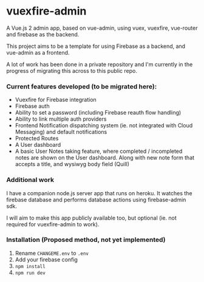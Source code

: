 # vuexfire-admin
A Vue.js 2 admin app, based on vue-admin, using vuex, vuexfire, vue-router and firebase as the backend.

This project aims to be a template for using Firebase as a backend, and vue-admin as a frontend.

A lot of work has been done in a private repository and I'm currently in the progress of migrating this across to this public repo.

### Current features developed (to be migrated here):

- Vuexfire for Firebase integration
- Firebase auth
- Ability to set a password (including Firebase reauth flow handling)
- Ability to link multiple auth providers
- Frontend Notification dispatching system (ie. not integrated with Cloud Messaging) and default notifications
- Protected Routes
- A User dashboard
- A basic User Notes taking feature, where completed / incompleted notes are shown on the User dashboard. Along with new note form that accepts a title, and wysiwyg body field (Quill)

### Additional work

I have a companion node.js server app that runs on heroku.  It watches the firebase database and performs database actions using firebase-admin sdk.

I will aim to make this app publicly available too, but optional (ie. not required for vuexfire-admin to work).

### Installation (Proposed method, not yet implemented)

1. Rename `CHANGEME.env` to `.env`
2. Add your firebase config
3. `npm install`
4. `npm run dev`